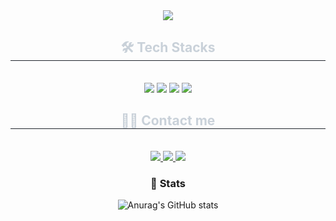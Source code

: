 <div align= "center">
    <img src="https://capsule-render.vercel.app/api?type=transparent&color=f4a4c0&height=120&text=DaYoung's%20GitHub&animation=&fontColor=f4a4c0&fontSize=60" />
    </div>
    <div align= "center">
    <h2 style="border-bottom: 1px solid #21262d; color: #c9d1d9;"> 🛠️ Tech Stacks </h2> <br> 
    <div style="margin: 0 auto; text-align: center;" align= "center"> <img src="https://img.shields.io/badge/MySQL-4479A1?style=flat-square&logo=MySQL&logoColor=white">
          <img src="https://img.shields.io/badge/Notion-000000?style=flat-square&logo=Notion&logoColor=white">
          <img src="https://img.shields.io/badge/Python-3776AB?style=flat-square&logo=Python&logoColor=white">
          <img src="https://img.shields.io/badge/Tensorflow-FF6F00?style=flat-square&logo=Tensorflow&logoColor=white">
          </div>
    </div>
    <div align= "center">
    <h2 style="border-bottom: 1px solid #21262d; color: #c9d1d9;"> 🧑‍💻 Contact me </h2> <br> 
    <div align= "center"> <a href="https://velog.io/@dazero"> <img src="https://img.shields.io/badge/Velog-20C997?style=flat-square&logo=Velog&logoColor=white&link="> </a>
         <a href="https://www.notion.so/22bee7762eeb80e7bcfae1d2ddd272a5?source=copy_link"> <img src="https://img.shields.io/badge/Notion-000000?style=flat-square&logo=Notion&logoColor=white&link="> </a>
         <a href="mailto:dazero37@naver.com">
      <img src="https://img.shields.io/badge/NaverMail-03C75A?style=flat-square&logo=Naver&logoColor=white">
    </a>
  </div>  
</div>
    <div align= "center">  </div> 
    </div>
    <div align= "center"> 
<div align="center">
  
### 🏅 Stats

![Anurag's GitHub stats](https://github-readme-stats.vercel.app/api?username=dazero37&show_icons=true&theme=radical)

</div>

    
